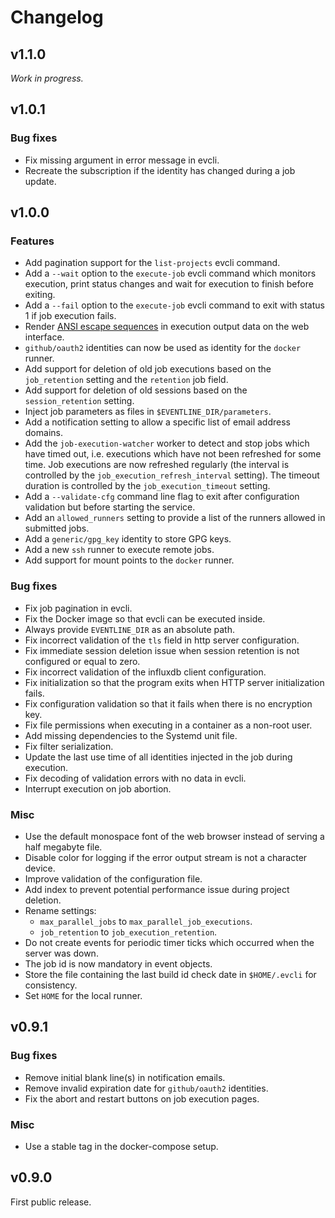 # Changelog
## v1.1.0
_Work in progress._

## v1.0.1
### Bug fixes
- Fix missing argument in error message in evcli.
- Recreate the subscription if the identity has changed during a job update.

## v1.0.0
### Features
- Add pagination support for the `list-projects` evcli command.
- Add a `--wait` option to the `execute-job` evcli command which monitors
  execution, print status changes and wait for execution to finish before
  exiting.
- Add a `--fail` option to the `execute-job` evcli command to exit with status
  1 if job execution fails.
- Render [ANSI escape
  sequences](https://en.wikipedia.org/wiki/ANSI_escape_code) in execution
  output data on the web interface.
- `github/oauth2` identities can now be used as identity for the `docker`
  runner.
- Add support for deletion of old job executions based on the `job_retention`
  setting and the `retention` job field.
- Add support for deletion of old sessions based on the `session_retention`
  setting.
- Inject job parameters as files in `$EVENTLINE_DIR/parameters`.
- Add a notification setting to allow a specific list of email address
  domains.
- Add the `job-execution-watcher` worker to detect and stop jobs which have
  timed out, i.e. executions which have not been refreshed for some time. Job
  executions are now refreshed regularly (the interval is controlled by the
  `job_execution_refresh_interval` setting). The timeout duration is
  controlled by the `job_execution_timeout` setting.
- Add a `--validate-cfg` command line flag to exit after configuration
  validation but before starting the service.
- Add an `allowed_runners` setting to provide a list of the runners allowed in
  submitted jobs.
- Add a `generic/gpg_key` identity to store GPG keys.
- Add a new `ssh` runner to execute remote jobs.
- Add support for mount points to the `docker` runner.

### Bug fixes
- Fix job pagination in evcli.
- Fix the Docker image so that evcli can be executed inside.
- Always provide `EVENTLINE_DIR` as an absolute path.
- Fix incorrect validation of the `tls` field in http server configuration.
- Fix immediate session deletion issue when session retention is not
  configured or equal to zero.
- Fix incorrect validation of the influxdb client configuration.
- Fix initialization so that the program exits when HTTP server initialization
  fails.
- Fix configuration validation so that it fails when there is no encryption
  key.
- Fix file permissions when executing in a container as a non-root user.
- Add missing dependencies to the Systemd unit file.
- Fix filter serialization.
- Update the last use time of all identities injected in the job during
  execution.
- Fix decoding of validation errors with no data in evcli.
- Interrupt execution on job abortion.

### Misc
- Use the default monospace font of the web browser instead of serving a half
  megabyte file.
- Disable color for logging if the error output stream is not a character
  device.
- Improve validation of the configuration file.
- Add index to prevent potential performance issue during project deletion.
- Rename settings:
  - `max_parallel_jobs` to `max_parallel_job_executions`.
  - `job_retention` to `job_execution_retention`.
- Do not create events for periodic timer ticks which occurred when the server
  was down.
- The job id is now mandatory in event objects.
- Store the file containing the last build id check date in `$HOME/.evcli` for
  consistency.
- Set `HOME` for the local runner.

## v0.9.1
### Bug fixes
- Remove initial blank line(s) in notification emails.
- Remove invalid expiration date for `github/oauth2` identities.
- Fix the abort and restart buttons on job execution pages.

### Misc
- Use a stable tag in the docker-compose setup.

## v0.9.0
First public release.
